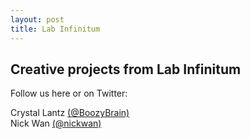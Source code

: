 ```yaml
---
layout: post
title: Lab Infinitum
---
```


## Creative projects from Lab Infinitum  
  
Follow us here or on Twitter:  
  
Crystal Lantz [(@BoozyBrain)](https://twitter.com/boozybrain)  
Nick Wan [(@nickwan)](https://twitter.com/nickwan)
